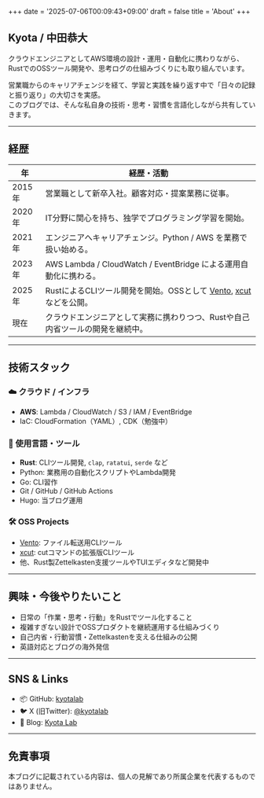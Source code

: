 +++
date = '2025-07-06T00:09:43+09:00'
draft = false
title = 'About'
+++

## Kyota / 中田恭大

クラウドエンジニアとしてAWS環境の設計・運用・自動化に携わりながら、  
RustでのOSSツール開発や、思考ログの仕組みづくりにも取り組んでいます。

営業職からのキャリアチェンジを経て、学習と実践を繰り返す中で「日々の記録と振り返り」の大切さを実感。  
このブログでは、そんな私自身の技術・思考・習慣を言語化しながら共有していきます。

---

## 経歴

| 年     | 経歴・活動                                                                                                                                 |
| ------ | ------------------------------------------------------------------------------------------------------------------------------------------ |
| 2015年 | 営業職として新卒入社。顧客対応・提案業務に従事。                                                                                           |
| 2020年 | IT分野に関心を持ち、独学でプログラミング学習を開始。                                                                                       |
| 2021年 | エンジニアへキャリアチェンジ。Python / AWS を業務で扱い始める。                                                                            |
| 2023年 | AWS Lambda / CloudWatch / EventBridge による運用自動化に携わる。                                                                           |
| 2025年 | RustによるCLIツール開発を開始。OSSとして [Vento](https://github.com/kyotalab/vento), [xcut](https://github.com/kyotalab/xcut) などを公開。 |
| 現在   | クラウドエンジニアとして実務に携わりつつ、Rustや自己内省ツールの開発を継続中。                                                             |

---

## 技術スタック

### ☁️ クラウド / インフラ

- **AWS**: Lambda / CloudWatch / S3 / IAM / EventBridge
- IaC: CloudFormation（YAML）, CDK（勉強中）

### 🧰 使用言語・ツール

- **Rust**: CLIツール開発, `clap`, `ratatui`, `serde` など
- Python: 業務用の自動化スクリプトやLambda開発
- Go: CLI習作
- Git / GitHub / GitHub Actions
- Hugo: 当ブログ運用

### 🛠 OSS Projects

- [Vento](https://github.com/kyotalab/vento): ファイル転送用CLIツール
- [xcut](https://github.com/kyotalab/xcut): cutコマンドの拡張版CLIツール
- 他、Rust製Zettelkasten支援ツールやTUIエディタなど開発中

---

## 興味・今後やりたいこと

- 日常の「作業・思考・行動」をRustでツール化すること
- 複雑すぎない設計でOSSプロダクトを継続運用する仕組みづくり
- 自己内省・行動習慣・Zettelkastenを支える仕組みの公開
- 英語対応とブログの海外発信

---

## SNS & Links

- 📦 GitHub: [kyotalab](https://github.com/kyotalab)
- 🐦 X (旧Twitter): [@kyotalab](https://x.com/kyotalab)
- 💬 Blog: [Kyota Lab](https://kyotalab.github.io)

---

## 免責事項

本ブログに記載されている内容は、個人の見解であり所属企業を代表するものではありません。
